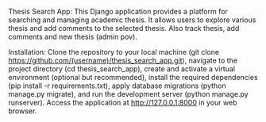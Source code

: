 Thesis Search App: This Django application provides a platform for searching and managing academic thesis.
It allows users to explore various thesis and add comments to the selected thesis. Also track thesis, add comments and new thesis (admin pov).

Installation: Clone the repository to your local machine (git clone https://github.com/(username)/thesis_search_app.git),
navigate to the project directory (cd thesis_search_app), create and activate a virtual environment (optional but recommended), 
install the required dependencies (pip install -r requirements.txt), apply database migrations (python manage.py migrate), 
and run the development server (python manage.py runserver). 
Access the application at http://127.0.0.1:8000 in your web browser.
